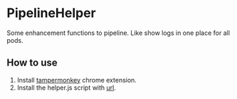 # PipelineHelper

Some enhancement functions to pipeline. Like show logs in one place for all pods.

## How to use 
1. Install [tampermonkey](https://www.tampermonkey.net/) chrome extension.
2. Install the helper.js script with [url](https://raw.githubusercontent.com/ufo22940268/PipelineHelper/main/helper.js).
